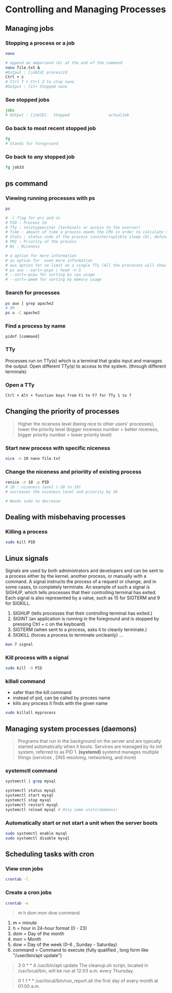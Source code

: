 # Controlling and Managing Processes

## Managing jobs

### Stopping a process or a job

```bash
nano
```

```bash
# append an ampersand (&) at the end of the command
nano file.txt &
#Output : [jobId] processId
Ctrl + z
# Ctrl T + Ctrl Z to stop nano
#Output : [1]+ Stopped nano
```

### See stopped jobs

```bash
jobs
# OUtput : [jobID]-  Stopped                 actualJob
```

### Go back to most recent stopped job

```bash
fg
# Stands for foreground
```

### Go back to any stopped job

```bash
fg jobId
```

## ps command

### Viewing running processes with ps

```bash
ps

# -l flag for pri and ni
# PID : Process Id
# TTy : teletypewriter (terminals or access to the eserver)
# Time : amount of time a process needs the CPU in order to calculate something
# Stats : status code of the process (uninterruptible sleep (D), defunct (Z), stopped (T), interruptible sleep (S), and in the run queue (R))
# PRI : Priority of the process
# Ni : Niceness

# a option for more information
# au option for  even more information
# aux option for no limit on a single TTy (All the processes will show including system-level processes)
# ps aux --sort=-pcpu | head -n 5
# --sort=-pcpu for sorting by cpu usage
# --sort=-pmem for sorting by memory usage
```

### Search for processes

```bash
ps aux | grep apache2
# OR
ps u -C apache2
```

### Find a process by name

```
pidof [command]
```

### TTy

Processes run on TTy(s) which is a terminal that grabs input and manages the output.
Open different TTy(s) to access to the system. (through different terminals)

### Open a TTy

```bash
Ctrl + Alt + function keys from F1 to F7 for TTy 1 to 7
```

## Changing the priority of processes

> Higher the niceness level (being nice to other users' processes), lower the priority level (bigger niceness number = better niceness, bigger priority number = lower priority level)

### Start new process with specific niceness

```bash
nice -n 10 nano file.txt
```

### Change the niceness and prioriity of existing process

```bash
renice -n 10 -p PID
# 10 : niceness level (-20 to 19)
# increases the niceness level and priority by 10

# Needs sudo to decrease
```

## Dealing with misbehaving processes

### Killing a process

```bash
sudo kill PID
```

## Linux signals

Signals are used by both administrators and developers and can be sent to a process
either by the kernel, another process, or manually with a command. A signal instructs the process
of a request or change, and in some cases, to completely terminate. An example of such a signal is
SIGHUP, which tells processes that their controlling terminal has exited. Each signal is also represented by a value, such as 15 for SIGTERM and 9 for SIGKILL.

1. SIGHUP (tells processes that their controlling terminal has exited.)
2. SIGINT (an application is running in the foreground and is stopped by pressing Ctrl + c on the keyboard)
3. SIGTERM (when sent to a process, asks it to cleanly terminate.)
4. SIGKILL (forces a process to terminate uncleanly)
   ...

```bash
man 7 signal
```

### Kill process with a signal

```bash
sudo kill -9 PID
```

### killall command

- safer than the kill command
- instead of pid, can be called by process name
- kills any process it finds with the given name

```bash
sudo killall myprocess
```

## Managing system processes (daemons)

> Programs that run in the background on the server and are typically started automatically when it boots.
> Services are managed by its init system, referred to as PID 1. **(systemd)**
> systemd manages multiple things (services , DNS resolving, networking, and more)

### systemctl command

```bash
systemctl | grep mysql
```

```bash
systemctl status mysql
systemctl start mysql
systemctl stop mysql
systemctl restart mysql
systemctl reload mysql # Only some units(daemons)
```

### Automatically start or not start a unit when the server boots

```bash
sudo systemctl enable mysql
sudo systemctl disable mysql
```

## Scheduling tasks with cron

### View cron jobs

```bash
crontab -l
```

### Create a cron jobs

```bash
crontab -e
```

> m h dom mon dow command

1. m = minute
2. h = hour in 24-hour format (0 - 23)
3. dom = Day of the month
4. mon = Month
5. dow = Day of the week (0-6 , Sunday - Saturday)
6. command = Command to execute (fully qualified , long form like "/user/bin/apt update")

> 3 0 \* \* 4 /usr/bin/apt update
> The cleanup.sh script, located in /usr/local/bin, will be run at 12:03 a.m. every Thursday.

> 0 1 1 \* \* /usr/local/bin/run_report.sh
> the first day of every month at 01:00 a.m.
